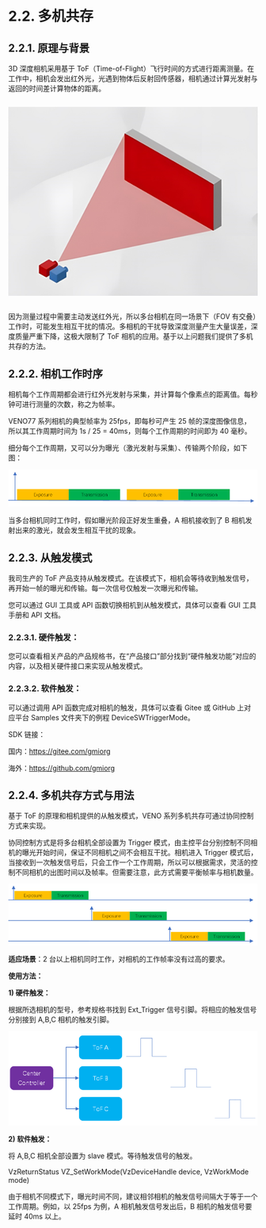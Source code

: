 # 2.2. 多机共存

## 2.2.1. 原理与背景

3D 深度相机采用基于 ToF（Time-of-Flight）飞行时间的方式进行距离测量。在工作中，相机会发出红外光，光遇到物体后反射回传感器，相机通过计算光发射与返回的时间差计算物体的距离。

<div class="center">

![Principle and Background](<pic/Principle and Background.png>)

</div>

因为测量过程中需要主动发送红外光，所以多台相机在同一场景下（FOV 有交叠）工作时，可能发生相互干扰的情况。多相机的干扰导致深度测量产生大量误差，深度质量严重下降，这极大限制了 ToF 相机的应用。基于以上问题我们提供了多机共存的方法。

## 2.2.2. 相机工作时序

相机每个工作周期都会进行红外光发射与采集，并计算每个像素点的距离值。每秒钟可进行测量的次数，称之为帧率。

VENO77 系列相机的典型帧率为 25fps，即每秒可产生 25 帧的深度图像信息，所以其工作周期时间为 1s / 25 = 40ms，则每个工作周期的时间即为 40 毫秒。

细分每个工作周期，又可以分为曝光（激光发射与采集）、传输两个阶段，如下图：

![exposure and transmission](<pic/exposure and transmission.png>)

当多台相机同时工作时，假如曝光阶段正好发生重叠，A 相机接收到了 B 相机发射出来的激光，就会发生相互干扰的现象。

## 2.2.3. 从触发模式

我司生产的 ToF 产品支持从触发模式。在该模式下，相机会等待收到触发信号，再开始一帧的曝光和传输。每一次信号仅触发一次曝光和传输。

您可以通过 GUI 工具或 API 函数切换相机到从触发模式，具体可以查看 GUI 工具手册和 API 文档。

### 2.2.3.1. 硬件触发：

您可以查看相关产品的产品规格书，在“产品接口”部分找到“硬件触发功能”对应的内容，以及相关硬件接口来实现从触发模式。

### 2.2.3.2. 软件触发：

可以通过调用 API 函数完成对相机的触发，具体可以查看 Gitee 或 GitHub 上对应平台 Samples 文件夹下的例程 DeviceSWTriggerMode。

SDK 链接：

国内：<https://gitee.com/gmiorg>​

海外：<https://github.com/gmiorg>​

## 2.2.4. 多机共存方式与用法

基于 ToF 的原理和相机提供的从触发模式，VENO 系列多机共存可通过协同控制方式来实现。

协同控制方式是将多台相机全部设置为 Trigger 模式，由主控平台分别控制不同相机的曝光开始时间，保证不同相机之间不会相互干扰。相机进入 Trigger 模式后，当接收到一次触发信号后，只会工作一个工作周期，所以可以根据需求，灵活的控制不同相机的出图时间以及帧率。但需要注意，此方式需要平衡帧率与相机数量。

![Multi-Cameras Coexist](<pic/Multi-Cameras Coexist.png>)

**适应场景**：2 台以上相机同时工作，对相机的工作帧率没有过高的要求。

**使用方法：**

**1) 硬件触发：**

根据所选相机的型号，参考规格书找到 Ext_Trigger 信号引脚。将相应的触发信号分别接到 A,B,C 相机的触发引脚。

![Hardware trigger](<pic/Hardware trigger.png>)

**2) 软件触发：**

将 A,B,C 相机全部设置为 slave 模式。等待触发信号的触发。

VzReturnStatus VZ_SetWorkMode(VzDeviceHandle device, VzWorkMode mode)

由于相机不同模式下，曝光时间不同，建议相邻相机的触发信号间隔大于等于一个工作周期。例如，以 25fps 为例，A 相机触发信号发出后，B 相机的触发信号要延时 40ms 以上。

<style>
.center
{
  width: auto;
  display: table;
  margin-left: auto;
  margin-right: auto;
}
</style>
